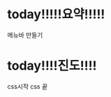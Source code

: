 
# today!!!!!요약!!!!!
메뉴바 만들기


# today!!!!진도!!!!
css시작
css 끝
<!--stackedit_data:
eyJoaXN0b3J5IjpbLTQ2MzMwOTA4NV19
-->